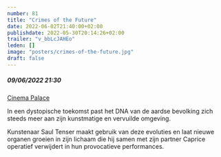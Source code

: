 ```yaml
---
number: 81
title: "Crimes of the Future"
date: 2022-06-02T21:40:00+02:00
publishdate: 2022-05-30T20:14:26+02:00
trailer: "v_bbLcJAHEo"
leden: [] 
image: "posters/crimes-of-the-future.jpg"
draft: false
---
```


##### 09/06/2022 21:30

[Cinema Palace](https://cinema-palace.be/nl/film/crimes-future)

In een dystopische toekomst past het DNA van de aardse bevolking zich
steeds meer aan zijn kunstmatige en vervuilde omgeving. 
<!--more-->
Kunstenaar Saul Tenser maakt gebruik van deze evoluties en laat nieuwe organen
groeien in zijn lichaam die hij samen met zijn partner Caprice operatief
verwijdert in hun provocatieve performances.
